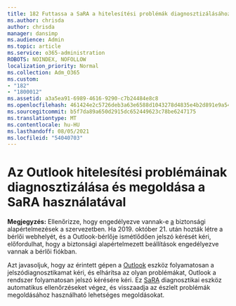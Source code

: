 ```yaml
---
title: 182 Futtassa a SaRA a hitelesítési problémák diagnosztizálásához és Outlook megoldásához
ms.author: chrisda
author: chrisda
manager: dansimp
ms.audience: Admin
ms.topic: article
ms.service: o365-administration
ROBOTS: NOINDEX, NOFOLLOW
localization_priority: Normal
ms.collection: Adm_O365
ms.custom:
- "182"
- "1800012"
ms.assetid: a3a5ea91-6989-4616-9290-c7b24484e8c8
ms.openlocfilehash: 461424e2c5726deb3a63e6588d1043278d4835e4b2d891e9a5413d54bc445a72
ms.sourcegitcommit: b5f7da89a650d2915dc652449623c78be6247175
ms.translationtype: MT
ms.contentlocale: hu-HU
ms.lasthandoff: 08/05/2021
ms.locfileid: "54040703"
---
```

# <a name="use-sara-to-diagnose-and-resolve-outlook-authentication-issues"></a>Az Outlook hitelesítési problémáinak diagnosztizálása és megoldása a SaRA használatával

**Megjegyzés:** Ellenőrizze, hogy engedélyezve vannak-e [a](https://aka.ms/securitydefaults) biztonsági alapértelmezések a szervezetben. Ha 2019. október 21. után hozták létre a bérlői webhelyét, és a Outlook-bérlője ismétlődően jelszó kérését kéri, előfordulhat, hogy a biztonsági alapértelmezett beállítások engedélyezve vannak a bérlői fiókban. 

Azt javasoljuk, hogy az érintett gépen a [Outlook](https://aka.ms/SaRA-OutlookPwdPrompt-Alchemy) eszköz folyamatosan a jelszódiagnosztikamat kéri, és elhárítsa az olyan problémákat, Outlook a rendszer folyamatosan jelszó kérésére kéri. Ez [SaRA](https://diagnostics.office.com/#/) diagnosztikai eszköz automatikus ellenőrzéseket végez, és visszaadja az észlelt problémák megoldásához használható lehetséges megoldásokat.

